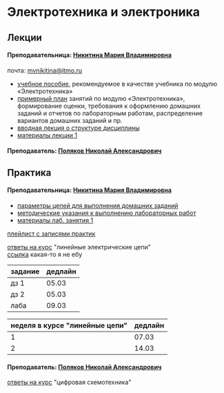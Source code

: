 # Электротехника и электроника

## Лекции

#### Преподавательница: [Никитина Мария Владимировна](https://isu.ifmo.ru/pls/apex/f?p=2143:3:111244859593082::NO::PID:111796)

почта: [mvnikitina@itmo.ru](mailto:mvnikitina@itmo.ru)

* [учебное пособие](https://drive.google.com/file/d/14gdTlNOeLpkL_jI3Sw7evWKib9WBKuYw/view), рекомендуемое в качестве учебника по модулю «Электротехника»
* [примерный план](https://drive.google.com/file/d/14GZ5tKQ4mGAu_tbxD1ZtbPl-rgAGY5lE/view) занятий по модулю «Электротехника», формирование оценки, требования к оформлению домашних заданий и отчетов по лабораторным работам, распределение вариантов домашних заданий и пр.
* [вводная лекция о структуре дисциплины](https://drive.google.com/file/d/1P6YoE0JV1NA2DPAJsM9s9Gwv_drHy1HX/view)
* [материалы лекции 1](https://drive.google.com/file/d/1WJt5p2m12F5xc5Yk0nTmIngniCm9XXiN/view)

#### Преподаватель: [Поляков Николай Александрович](https://isu.ifmo.ru/pls/apex/f?p=2143:3:111244859593082::NO::PID:137894)

## Практика

#### Преподавательница: [Никитина Мария Владимировна](https://isu.ifmo.ru/pls/apex/f?p=2143:3:111244859593082::NO::PID:111796)

* [параметры цепей для выполнения домашних заданий](https://drive.google.com/file/d/1KFJsFoFHU7fJjaeNyg4H1JgU5pJLN5hB/view)
* [методические указания к выполнению лабораторных работ](https://drive.google.com/file/d/1lRcMQX93qdbbQGIUX1amCNFeYCescBTQ/view)
* [материалы лаб. занятия 1](https://drive.google.com/file/d/1BkVRHXZbfbv4uQJ-FRcJUVrEkMjhz25P/view)

[плейлист с записями практик](https://www.youtube.com/playlist?list=PLzKRKyH3GUxQe_s1TtJgiRJl80ZzneMPZ)

[ответы на курс](https://drive.google.com/drive/folders/13S-tqWFHFhn3z9H8-HQSyroNaNADm4pR) "линейные электрические цепи"  
[ссылка](https://drive.google.com/drive/folders/1inVJVo2cPYAqsVBej8CE50hvfSoVxl5b) какая-то я не ебу

| задание | дедлайн |
| :--- | :--- |
| дз 1 | 05.03 |
| дз 2 | 05.03 |
| лаба | 09.03 |

| неделя в курсе "линейные цепи" | дедлайн |
| :--- | :--- |
| 1 | 07.03 |
| 2 | 14.03 |

#### Преподаватель: [Поляков Николай Александрович](https://isu.ifmo.ru/pls/apex/f?p=2143:3:111244859593082::NO::PID:137894)

[ответы на курс](https://drive.google.com/drive/folders/1rHT-gKE8-ui7PvByqp7Wlbwdl8i8yRkE) "цифровая схемотехника"

